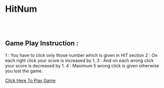 <h1>HitNum</h1>
<br>
<br>
<h2>Game Play Instruction :</h2>
<p>
<span>1 : You have to click only those number which is given in HIT section</span>
<span>2 : On each right click your score is increased by 1.</span>
<span>3 : And on each wrong click your score is decreased by 1.</span>
<span>4 : Maximum 5 wrong click is given otherwise you lost the game.</span>
</p>

<a href="https://zba3boj.github.io/hitnum/">Click Here To Play Game</a>
